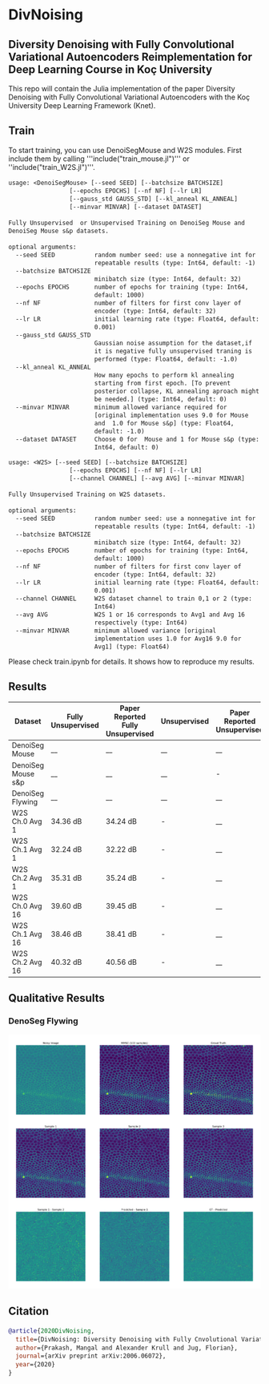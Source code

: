 # DivNoising

## Diversity Denoising with Fully Convolutional Variational Autoencoders Reimplementation for Deep Learning Course in Koç University

This repo will contain the Julia implementation of the paper Diversity Denoising with Fully Convolutional Variational Autoencoders with the Koç University Deep Learning Framework (Knet).

## Train
To start training, you can use DenoiSegMouse and W2S modules. First include them by calling '''include("train_mouse.jl")''' or ''include("train_W2S.jl")'''.
```
usage: <DenoiSegMouse> [--seed SEED] [--batchsize BATCHSIZE]
                 [--epochs EPOCHS] [--nf NF] [--lr LR]
                 [--gauss_std GAUSS_STD] [--kl_anneal KL_ANNEAL]
                 [--minvar MINVAR] [--dataset DATASET]

Fully Unsupervised  or Unsupervised Training on DenoiSeg Mouse and
DenoiSeg Mouse s&p datasets.

optional arguments:
  --seed SEED           random number seed: use a nonnegative int for
                        repeatable results (type: Int64, default: -1)
  --batchsize BATCHSIZE
                        minibatch size (type: Int64, default: 32)
  --epochs EPOCHS       number of epochs for training (type: Int64,
                        default: 1000)
  --nf NF               number of filters for first conv layer of
                        encoder (type: Int64, default: 32)
  --lr LR               initial learning rate (type: Float64, default:
                        0.001)
  --gauss_std GAUSS_STD
                        Gaussian noise assumption for the dataset,if
                        it is negative fully unsupervised traning is
                        performed (type: Float64, default: -1.0)
  --kl_anneal KL_ANNEAL
                        How many epochs to perform kl annealing
                        starting from first epoch. [To prevent
                        posterior collapse, KL annealing aproach might
                        be needed.] (type: Int64, default: 0)
  --minvar MINVAR       minimum allowed variance required for
                        [original implementation uses 9.0 for Mouse
                        and  1.0 for Mouse s&p] (type: Float64,
                        default: -1.0)
  --dataset DATASET     Choose 0 for  Mouse and 1 for Mouse s&p (type:
                        Int64, default: 0)
```

```
usage: <W2S> [--seed SEED] [--batchsize BATCHSIZE]
                 [--epochs EPOCHS] [--nf NF] [--lr LR]
                 [--channel CHANNEL] [--avg AVG] [--minvar MINVAR]

Fully Unsupervised Training on W2S datasets.

optional arguments:
  --seed SEED           random number seed: use a nonnegative int for
                        repeatable results (type: Int64, default: -1)
  --batchsize BATCHSIZE
                        minibatch size (type: Int64, default: 32)
  --epochs EPOCHS       number of epochs for training (type: Int64,
                        default: 1000)
  --nf NF               number of filters for first conv layer of
                        encoder (type: Int64, default: 32)
  --lr LR               initial learning rate (type: Float64, default:
                        0.001)
  --channel CHANNEL     W2S dataset channel to train 0,1 or 2 (type:
                        Int64)
  --avg AVG             W2S 1 or 16 corresponds to Avg1 and Avg 16
                        respectively (type: Int64)
  --minvar MINVAR       minimum allowed variance [original
                        implementation uses 1.0 for Avg16 9.0 for
                        Avg1] (type: Float64)

```
Please check train.ipynb for details. It shows how to reproduce my results.
## Results
| Dataset | Fully Unsupervised | Paper Reported Fully Unsupervised | Unsupervised| Paper Reported  Unsupervised |
|  ---         | ---       | ---        | ---  | --- |
|DenoiSeg Mouse| __  | __   | __| __ | 
|DenoiSeg Mouse s&p | __    | __ | __| -| 
|DenoiSeg Flywing |__  | __     | __ | __|
|W2S Ch.0 Avg 1 | 34.36 dB   | 34.24 dB   |  - | __ |
|W2S Ch.1 Avg 1 | 32.24 dB   | 32.22 dB   |  - | __ |
|W2S Ch.2 Avg 1 | 35.31 dB   | 35.24 dB   |  - | __ |
|W2S Ch.0 Avg 16| 39.60 dB   | 39.45 dB   |  - | __ |
|W2S Ch.1 Avg 16| 38.46 dB   | 38.41 dB   |  - | __ |
|W2S Ch.2 Avg 16| 40.32 dB   | 40.56 dB   |  - | __ |
## Qualitative Results
### **DenoSeg Flywing**
![Sample From Test Set](./Results/DenoiSeg_Flywing/DenoiSegFlywing.png)



## Citation
```bibtex
@article{2020DivNoising,
  title={DivNoising: Diversity Denoising with Fully Cnvolutional Variational Autoencoders},
  author={Prakash, Mangal and Alexander Krull and Jug, Florian},
  journal={arXiv preprint arXiv:2006.06072},
  year={2020}
}
